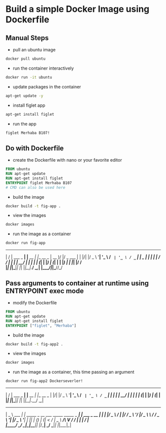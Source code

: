 # Build a simple Docker Image using Dockerfile

## Manual Steps


- pull an ubuntu image

```bash
docker pull ubuntu
```


- run the container interactively

```bash
docker run -it ubuntu
```


- update packages in the container

```bash
apt-get update -y
```

- install figlet app

```bash
apt-get install figlet
```

- run the app

```bash
figlet Merhaba B107!
```


## Do with Dockerfile

- create the Dockerfile with nano or your favorite editor

```Dockerfile
FROM ubuntu
RUN apt-get update
RUN apt-get install figlet
ENTRYPOINT figlet Merhaba B107
# CMD can also be used here
```
- build the image

```bash
docker build -t fig-app .
```

- view the images

```bash
docker images
```

- run the image as a container

```bash
docker run fig-app
```
 __  __           _           _             ____  _  ___ _____ 
|  \/  | ___ _ __| |__   __ _| |__   __ _  | __ )/ |/ _ \___  |
| |\/| |/ _ \ '__| '_ \ / _` | '_ \ / _` | |  _ \| | | | | / / 
| |  | |  __/ |  | | | | (_| | |_) | (_| | | |_) | | |_| |/ /  
|_|  |_|\___|_|  |_| |_|\__,_|_.__/ \__,_| |____/|_|\___//_/   


## Pass arguments to container at runtime using ENTRYPOINT exec mode

- modify the Dockerfile

```Dockerfile
FROM ubuntu
RUN apt-get update
RUN apt-get install figlet
ENTRYPOINT ["figlet", "Merhaba"]
```

- build the image

```bash
docker build -t fig-app2 .
```

- view the images

```bash
docker images
```

- run the image as a container, this time passing an argument

```bash
docker run fig-app2 Dockerseverler!
```

__  __           _           _           
|  \/  | ___ _ __| |__   __ _| |__   __ _ 
| |\/| |/ _ \ '__| '_ \ / _` | '_ \ / _` |
| |  | |  __/ |  | | | | (_| | |_) | (_| |
|_|  |_|\___|_|  |_| |_|\__,_|_.__/ \__,_|
                                          
 ____             _                                     _           
|  _ \  ___   ___| | _____ _ __ ___  _____   _____ _ __| | ___ _ __ 
| | | |/ _ \ / __| |/ / _ \ '__/ __|/ _ \ \ / / _ \ '__| |/ _ \ '__|
| |_| | (_) | (__|   <  __/ |  \__ \  __/\ V /  __/ |  | |  __/ |   
|____/ \___/ \___|_|\_\___|_|  |___/\___| \_/ \___|_|  |_|\___|_|   

